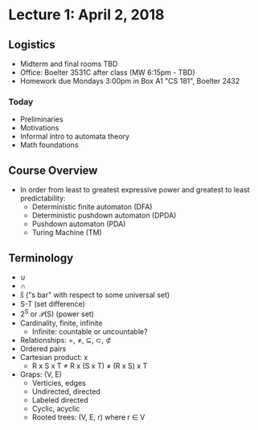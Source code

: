 # Lecture 1: April 2, 2018
## Logistics
* Midterm and final rooms TBD
* Office: Boelter 3531C after class (MW 6:15pm - TBD)
* Homework due Mondays 3:00pm in Box A1 "CS 181", Boelter 2432 
### Today
* Preliminaries
* Motivations
* Informal intro to automata theory
* Math foundations
## Course Overview
* In order from least to greatest expressive power and greatest to least predictability:
  * Deterministic finite automaton (DFA)
  * Deterministic pushdown automaton (DPDA)
  * Pushdown automaton (PDA)
  * Turing Machine (TM)
## Terminology
* ∪
* ∩
* s̅ ("s bar" with respect to some universal set)
* S-T (set difference)
* 2<sup>S</sup> or 𝒫(S) (power set)
* Cardinality, finite, infinite
  * Infinite: countable or uncountable?
* Relationships: =, ≠, ⊆, ⊂, ⊄
* Ordered pairs
* Cartesian product: x
  * R x S x T ≠ R x (S x T) ≠ (R x S) x T
* Graps: (V, E)
  * Verticies, edges
  * Undirected, directed
  * Labeled directed
  * Cyclic, acyclic
  * Rooted trees: (V, E, r) where r ∈ V
